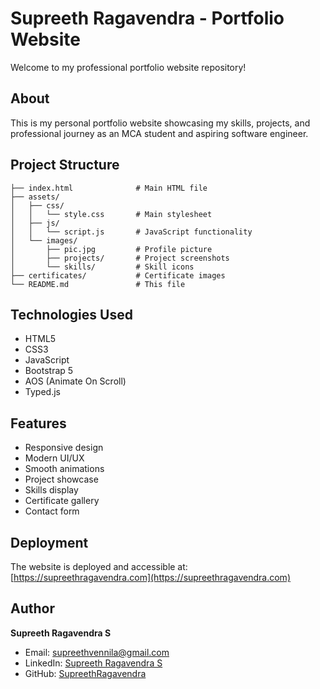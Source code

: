 # Supreeth Ragavendra - Portfolio Website

Welcome to my professional portfolio website repository!

## About

This is my personal portfolio website showcasing my skills, projects, and professional journey as an MCA student and aspiring software engineer.

## Project Structure

```
├── index.html              # Main HTML file
├── assets/
│   ├── css/
│   │   └── style.css       # Main stylesheet
│   ├── js/
│   │   └── script.js       # JavaScript functionality
│   └── images/
│       ├── pic.jpg         # Profile picture
│       ├── projects/       # Project screenshots
│       └── skills/         # Skill icons
├── certificates/           # Certificate images
└── README.md               # This file
```

## Technologies Used

- HTML5
- CSS3
- JavaScript
- Bootstrap 5
- AOS (Animate On Scroll)
- Typed.js

## Features

- Responsive design
- Modern UI/UX
- Smooth animations
- Project showcase
- Skills display
- Certificate gallery
- Contact form

## Deployment

The website is deployed and accessible at: [https://supreethragavendra.com](https://supreethragavendra.com)

## Author

**Supreeth Ragavendra S**
- Email: supreethvennila@gmail.com
- LinkedIn: [Supreeth Ragavendra S](https://www.linkedin.com/in/supreeth-ragavendra-s-203144244/)
- GitHub: [SupreethRagavendra](https://github.com/SupreethRagavendra)